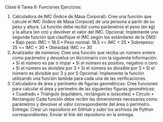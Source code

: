 Clase 6
Tarea 6: Funciones 
Ejercicios:
1. Calculadora de IMC (Índice de Masa Corporal):
Cree una función que calcule el IMC (Índice de Masa Corporal) de una persona a partir de su peso y altura. La función debe recibir como parámetros el peso (en kg) y la altura (en cm) y devolver el valor del IMC.
Opcional: Implemente una segunda función que clasifique el IMC según los estándares de la OMS:
•	Bajo peso: IMC < 18.5
•	Peso normal: 18.5 <= IMC < 25
•	Sobrepeso: 25 <= IMC < 30
•	Obesidad: IMC >= 30
2. Analizador de números:
Cree una función que reciba un número entero como parámetro y devuelva un diccionario con la siguiente información:
•	Si el número es par o impar
•	Si el número es positivo, negativo o cero
•	Si el número es divisible por 3
•	Si el número es divisible por 5
•	Si el número es divisible por 3 y por 5
Opcional: Implemente la función utilizando una función lambda para cada una de las verificaciones.
3. Calculadora de área y perímetro de figuras geométricas:
Cree funciones para calcular el área y perímetro de las siguientes figuras geométricas:
•	Cuadrado
•	Triángulo (equilátero, rectángulo e isósceles)
•	Círculo
•	Rectángulo
Cada función debe recibir las dimensiones necesarias como parámetros y devolver el valor correspondiente del área o perímetro.
Entrega:
Crear un repositorio en GitHub y subir los archivos de Python correspondientes. Enviar el link del repositorio en la entrega.